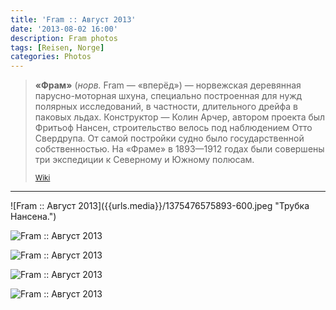 ```yaml
---
title: 'Fram :: Август 2013'
date: '2013-08-02 16:00'
description: Fram photos
tags: [Reisen, Norge]
categories: Photos
---
```

<blockquote><p><b>«Фрам»</b> (<em>норв.</em> Fram — «вперёд») — норвежская деревянная парусно-моторная шхуна, специально построенная для нужд полярных исследований, в частности, длительного дрейфа в паковых льдах. Конструктор — Колин Арчер, автором проекта был Фритьоф Нансен, строительство велось под наблюдением Отто Свердрупа. От самой постройки судно было государственной собственностью. На «Фраме» в 1893—1912 годах были совершены три экспедиции к Северному и Южному полюсам.</p><p><small><a href="http://ru.wikipedia.org/wiki/%D0%A4%D1%80%D0%B0%D0%BC">Wiki</a></small></p></blockquote>
<hr>
![Fram :: Август 2013]({{urls.media}}/1375476575893-600.jpeg "Трубка Нансена.")

![Fram :: Август 2013]({{urls.media}}/1375476579716-600.jpeg "Лодка Амундсена (для педантов: и чучело нерпы).")

![Fram :: Август 2013]({{urls.media}}/1375476584583-600.jpeg "Нос знаменитого корабля.")

![Fram :: Август 2013]({{urls.media}}/1375476588795-600.jpeg "Экспедиционные лыжи.")

![Fram :: Август 2013]({{urls.media}}/1375476592949-600.jpeg "Корабельная кухня.")

